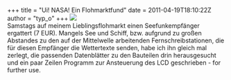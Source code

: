 +++
title = "Ui! NASA! Ein Flohmarktfund"
date = 2011-04-19T18:10:22Z
author = "typ_o"
+++
![](https://flipdot.org/blog/uploads/demo.jpg)  
Samstags auf meinem Lieblingsflohmarkt einen Seefunkempfänger ergattert
(7 EUR). Mangels See und Schiff, bzw. aufgrund zu großen Abstandes zu
den auf der Mittelwelle arbeitenden Fernschreibstationen, die für diesen
Empfänger die Wettertexte senden, habe ich ihn gleich mal zerlegt, die
passenden Datenblätter zu den Bauteilen drin herausgesucht und ein paar
Zeilen Programm zur Ansteuerung des LCD geschrieben - for further use.
